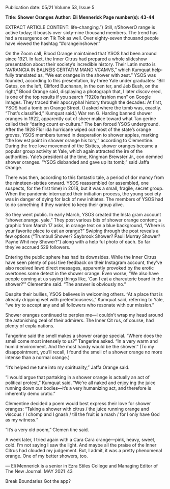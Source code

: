 Publication date: 05/21
Volume 53, Issue 5

**Title: Shower Oranges**
**Author: Eli Mennerick**
**Page number(s): 43-44**

EXTRACT ARTICLE CONTENT:
life-changing.”) Still, r/ShowerO­
range is active today; it boasts over 
sixty-nine thousand members. The 
trend has had a resurgence on Tik­
Tok as well. Over eighty-seven 
thousand people have viewed the 
hashtag “#orangeinshower.”

On the Zoom call, Blood 
Orange maintained that YSOS had 
been around since 1921. In fact, the 
Inner Citrus had prepared a whole 
slideshow presentation about their 
society’s incredible history. Their 
Latin motto is “AVRANCIA IN 
BALNEIS CERTATIM MAND­
VCAMVS,” which Kumquat help­
fully translated as, “We eat oranges 
in the shower with zest.” YSOS 
was founded, according to this 
presentation, by three Yale under­
graduates: “Bill Gates, on the left, 
Clifford Buchanan, in the cen­
ter, and Jeb Bush, on the right,” 
Blood Orange said, displaying a 
photograph that, I later discov­
ered, is one of the top results if 
you search “1920s fashion men” on 
Google Images. They traced their 
apocryphal history through the 
decades: At first, YSOS had a tomb 
on Orange Street. (I asked where 
the tomb was, exactly. “That’s 
classified,” Kumquat said.) War­
ren G. Harding banned shower 
oranges in 1922, apparently out 
of sheer malice toward what Tan­
gerine called their “daring count­
er-culture.” The ban forced YSOS 
underground. After the 1928 Flor­
ida hurricane wiped out most of 
the state’s orange groves, YSOS 
members turned in desperation to 
shower apples, marking “the low­
est point in shower orange his­
tory,” according to Clementine. 
During the free love movement of 
the Sixties, shower oranges became 
a popular group activity at Yale, 
which again attracted the ire of the 
authorities. Yale’s president at the 
time, Kingman Brewster Jr., con­
demned shower oranges. “YSOS 
disbanded and gave up its tomb,” 
said Jaffa Orange. 

There was then, according to 
this fantastic tale, a period of dor­
mancy from the nineteen-sixties 
onward. YSOS reassembled (or 
assembled, one suspects, for the 
first time) in 2018, but it was a 
small, fragile, secret group. When 
the pandemic interrupted their 
initiation process, the young soci­
ety was in danger of dying for lack 
of new initiates. The members of 
YSOS had to do something if they 
wanted to keep their group alive.

So they went public. In early 
March, YSOS created the Insta­
gram 
account 
“shower.orange.
yale.” They post various bits of 
shower orange content; a graphic 
from March 17 asks, in orange text 
on a blue background, “Where 
is your favorite place to eat an 
orange?” Swiping through the post 
reveals a few options (“Trumbull 
Shower? Saybrook Shower? Pauli 
Murray Shower? Payne Whit­
ney Shower?”) along with a help­
ful photo of each. So far they’ve 
accrued 529 followers.

Entering the public sphere has 
had its downsides. While the Inner 
Citrus have seen plenty of posi­
tive feedback on their Instagram 
account, they’ve also received 
lewd direct messages, apparently 
provoked by the erotic overtones 
some detect in the shower orange. 
Even worse, “We also have people 
coming at us saying things like, 
‘Can I eat a charcuterie board in 
the shower?’” Clementine said. 
“The answer is obviously no.”

Despite their bullies, YSOS 
believes in welcoming others. “At 
a place that is already dripping wet 
with pretentiousness,” Kumquat 
said, referring to Yale, “we try to 
accept any and all followers who 
resonate with our mission.”

Shower oranges continued to 
perplex me—I couldn’t wrap my 
head around the astonishing zeal 
of their admirers. The Inner Cit­
rus, of course, had plenty of expla­
nations. 

Tangerine said the smell makes 
a shower orange special. “Where 
does the smell come most intensely 
to us?” Tangerine asked. “In a very 
warm and humid environment. 
And the most handy would be the 
shower.” (To my disappointment, 
you’ll recall, I found the smell of 
a shower orange no more intense 
than a normal orange.)

“It’s helped me tune into my 
spirituality,” Jaffa Orange said.

“I would argue that partaking 
in a shower orange is actually an 
act of political protest,” Kumquat 
said. “We’re all naked and enjoy­
ing the juice running down our 
bodies—it’s a very humanizing act, 
and therefore is inherently demo­
cratic.”

Clementine decided a poem 
would best express their love for 
shower oranges: “Taking a shower 
with citrus / the juice running 
orange and viscous / I chomp and I 
gnash / till the fruit is a mash / for I 
only have God as my witness.”

“It’s a very old poem,” Clemen­
tine said.


A week later, I tried again with 
a Cara Cara orange—pink, heavy, 
sweet, cold. I’m not saying I saw 
the light. And maybe all the praise 
of the Inner Citrus had clouded 
my judgement. But, I admit, it was 
a pretty phenomenal orange. One 
of my better showers, too.

— Eli Mennerick is a senior in 
Ezra Stiles College and Managing 
Editor of The New Journal.
MAY 2021
 43



Break
Boundaries
Got the app?